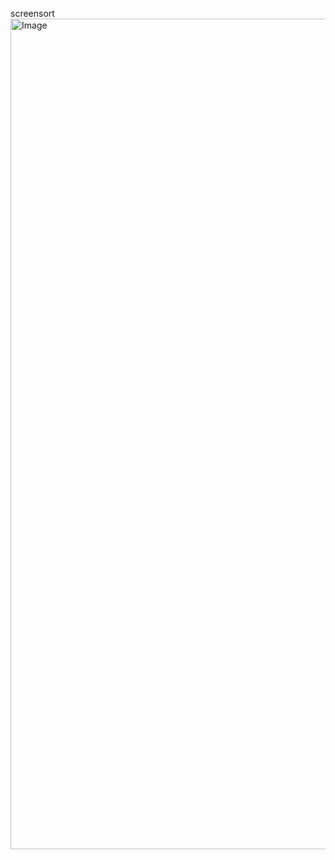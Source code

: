 screensort
<img width="1329" alt="Image" src="https://github.com/user-attachments/assets/5115763b-90b9-4059-9ae6-1808194f0c9d" />

